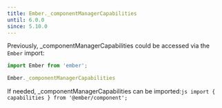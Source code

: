 ```yaml
---
title: Ember._componentManagerCapabilities
until: 6.0.0
since: 5.10.0
---
```



Previously, _componentManagerCapabilities could be accessed via the `Ember` import:
```js
import Ember from 'ember';

Ember._componentManagerCapabilities
```

 If needed, _componentManagerCapabilities can be imported:```js
import { capabilities } from '@ember/component';```
